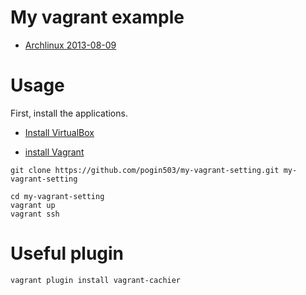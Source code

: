 My vagrant example
==================

- [Archlinux 2013-08-09](https://dl.dropboxusercontent.com/u/31112574/arch64-20130801.box)

# Usage
First, install the applications.

- [Install VirtualBox](https://www.virtualbox.org/wiki/Downloads)

- [install Vagrant](http://www.vagrantup.com/downloads.html)

```
git clone https://github.com/pogin503/my-vagrant-setting.git my-vagrant-setting
```

```
cd my-vagrant-setting
vagrant up
vagrant ssh
```

# Useful plugin

```
vagrant plugin install vagrant-cachier
```
